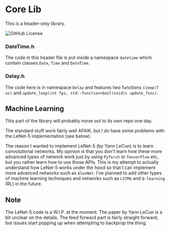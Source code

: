 # Core Lib

This is a header-only library.

![GitHub License](https://img.shields.io/github/license/razterizer/SurgSim_Lite?color=blue)


### DateTime.h

The code in this header file is put inside a namespace `datetime` which contain classes `Date`, `Time` and `DateTime`.

### Delay.h

The code here is in namespace `Delay` and features two functions `sleep(T us)` and `update_loop(int fps, std::function<bool(void)> update_func)`.

## Machine Learning

This part of the library will probably move out to its own repo one day.

The standard stuff work fairly well AFAIK, but I do have some problems with the LeNet-5 implementation (see below). 

The reason I wanted to implement LeNet-5 (by Yann LeCun) is to learn convolutional networks. My opinion is that you don't learn how these more advanced types of network work just by using `PyTorch` or `TensorFlow` etc, but you rather learn how to use those APIs. This is my attempt to actually understand how LeNet-5 works under the hood so that I can implement more advanced networks such as `AlexNet`. I've planned to add other types of machine learning techniques and networks such as `LSTM`s and `Q-learning` (RL) in the future.

## Note

The LeNet-5 code is a W.I.P. at the moment. The paper by Yann LeCun is a bit unclear on the details. The feed forward part is fairly straight forward, but issues start popping up when attempting to backprop the thing.
